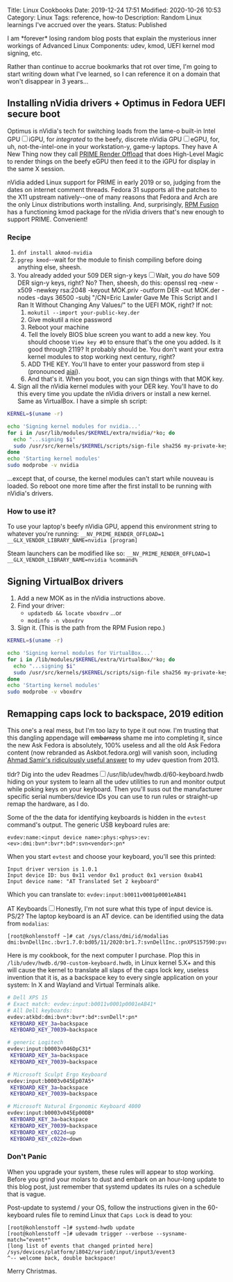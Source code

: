 Title: Linux Cookbooks
Date: 2019-12-24 17:51
Modified: 2020-10-26 10:53
Category: Linux
Tags: reference, how-to
Description: Random Linux learnings I've accrued over the years.
Status: Published

<section markdown="1">
I am *forever* losing random blog posts that explain the mysterious inner workings of Advanced Linux Components: udev, kmod, UEFI kernel mod signing, etc.

Rather than continue to accrue bookmarks that rot over time, I'm going to start writing down what I've learned, so I can reference it on a domain that won't disappear in 3 years...

## Installing nVidia drivers + Optimus in Fedora UEFI secure boot
Optimus is nVidia's tech for switching loads from the lame-o built-in Intel GPU<label for="sn-igpu" class="margin-toggle sidenote-number"></label><input type="checkbox" id="sn-igpu" class="margin-toggle"><span class="sidenote">iGPU, for *integrated*</span> to the beefy, discrete nVidia GPU<label for="sn-egpu" class="margin-toggle sidenote-number"></label><input type="checkbox" id="sn-egpu" class="margin-toggle"><span class="sidenote">eGPU, for, uh, not-the-intel-one</span> in your workstation-y, game-y laptops. They have A New Thing now they call [PRIME Render Offload](https://download.nvidia.com/XFree86/Linux-x86_64/440.44/README/primerenderoffload.html) that does High-Level Magic to render things on the beefy eGPU then feed it to the iGPU for display in the same X session.

nVidia added Linux support for PRIME in early 2019 or so, judging from the dates on internet comment threads. Fedora 31 supports all the patches to the X11 upstream natively--one of many reasons that Fedora and Arch are the only Linux distributions worth installing. And, surprisingly, [RPM Fusion](https://rpmfusion.org/Howto/Optimus) has a functioning kmod package for the nVidia drivers that's new enough to support PRIME. Convenient!

### Recipe

1. `dnf install akmod-nvidia`
2. `pgrep kmod`--wait for the module to finish compiling before doing anything else, sheesh.
3. You already added your 509 DER sign-y keys<label for="sn-der" class="margin-toggle sidenote-number"></label><input type="checkbox" id="sn-der" class="margin-toggle"><span class="sidenote">Wait, you *do* have 509 DER sign-y keys, right? No? Then, sheesh, do this: openssl req -new -x509 -newkey rsa:2048 -keyout MOK.priv -outform DER -out MOK.der -nodes -days 36500 -subj "/CN=Eric Lawler Gave Me This Script and I Ran It Without Changing Any Values/"</span> to the UEFI MOK, right? If not:
    1. `mokutil --import your-public-key.der`
    2. Give mokutil a nice password
    3. Reboot your machine
    4. Tell the lovely BIOS blue screen you want to add a new key. You should choose `View key #0` to ensure that's the one you added. Is it good through 2119? It probably should be. You don't want your extra kernel modules to stop working next century, right?
    5. ADD THE KEY. You'll have to enter your password from step ii (pronounced [aiai](https://duckduckgo.com/?q=super+monkey+ball+aiai&t=ffab&iar=images&iax=images&ia=images)).
    6. And that's it. When you boot, you can sign things with that MOK key.
4. Sign all the nVidia kernel modules with your DER key. You'll have to do this every time you update the nVidia drivers or install a new kernel. Same as VirtualBox. I have a simple sh script:
```bash
KERNEL=$(uname -r)

echo 'Signing kernel modules for nvidia...'
for i in /usr/lib/modules/$KERNEL/extra/nvidia/*ko; do
  echo "...signing $i"
  sudo /usr/src/kernels/$KERNEL/scripts/sign-file sha256 my-private-key.priv my-public-key.der "$i";
done
echo 'Starting kernel modules'
sudo modprobe -v nvidia
```
...except that, of course, the kernel modules can't start while nouveau is loaded. So reboot one more time after the first install to be running with nVidia's drivers.

### How to use it?
To use your laptop's beefy nVidia GPU, append this environment string to whatever you're running:
`__NV_PRIME_RENDER_OFFLOAD=1 __GLX_VENDOR_LIBRARY_NAME=nvidia [program]`

Steam launchers can be modified like so:
`__NV_PRIME_RENDER_OFFLOAD=1 __GLX_VENDOR_LIBRARY_NAME=nvidia %command%`

## Signing VirtualBox drivers
1. Add a new MOK as in the nVidia instructions above.
2. Find your driver:
     - `updatedb && locate vboxdrv` ...or
     - `modinfo -n vboxdrv`
3. Sign it. (This is the path from the RPM Fusion repo.) 
```bash
KERNEL=$(uname -r)

echo 'Signing kernel modules for VirtualBox...'
for i in /lib/modules/$KERNEL/extra/VirtualBox/*ko; do
  echo "...signing $i"
  sudo /usr/src/kernels/$KERNEL/scripts/sign-file sha256 my-private-key.priv my-public-key.der "$i";
done
echo 'Starting kernel modules'
sudo modprobe -v vboxdrv
```

## Remapping caps lock to backspace, 2019 edition
This one's a real mess, but I'm too lazy to type it out now. I'm trusting that this dangling appendage will <del>embarrass</del> shame me into completing it, since the new Ask Fedora is absolutely, 100% useless and all the old Ask Fedora content (now rebranded as Askbot.fedora.org) will vanish soon, including [Ahmad Samir's ridiculously useful answer](https://web.archive.org/web/20190517092849/https://askbot.fedoraproject.org/en/question/37598/how-to-create-custom-keymaps-now-that-libudevkeymap-is-gone/) to my udev question from 2013.

tldr? Dig into the udev Readmes<label for="sn-readme" class="margin-toggle sidenote-number"></label><input type="checkbox" id="sn-readme" class="margin-toggle"><span class="sidenote">/usr/lib/udev/hwdb.d/60-keyboard.hwdb</span> hiding on your system to learn all the udev utilities to run and monitor output while poking keys on your keyboard. Then you'll suss out the manufacturer specific serial numbers/device IDs you can use to run rules or straight-up remap the hardware, as I do. 

Some of the the data for identifying keyboards is hidden in the `evtest` command's output. The generic USB keyboard rules are:

`evdev:name:<input device name>:phys:<phys>:ev:<ev>:dmi:bvn*:bvr*:bd*:svn<vendor>:pn*`

When you start `evtest` and choose your keyboard, you'll see this printed:
```
Input driver version is 1.0.1
Input device ID: bus 0x11 vendor 0x1 product 0x1 version 0xab41
Input device name: "AT Translated Set 2 keyboard"
```

Which you can translate to: `evdev:input:b0011v0001p0001eAB41`

AT Keyboards<label for="sn-honest" class="margin-toggle sidenote-number"></label><input type="checkbox" id="sn-honest" class="margin-toggle"><span class="sidenote">Honestly, I'm not sure what this type of input device is. PS/2? The laptop keyboard is an AT device.</span> can be identified using the data from `modalias`:
```
[root@kohlenstoff ~]# cat /sys/class/dmi/id/modalias
dmi:bvnDellInc.:bvr1.7.0:bd05/11/2020:br1.7:svnDellInc.:pnXPS157590:pvr:rvnDellInc.:rn0VYV0G:rvrA00:cvnDellInc.:ct10:cvr:
```

Here is my cookbook, for the next computer I purchase. Plop this in `/lib/udev/hwdb.d/90-custom-keyboard.hwdb`, in Linux kernel 5.X+ and this will cause the kernel to translate all slaps of the caps lock key, useless invention that it is, as a backspace key to every single application on your system: In X and Wayland and Virtual Terminals alike.

```bash
# Dell XPS 15
# Exact match: evdev:input:b0011v0001p0001eAB41*
# All Dell keyboards:
evdev:atkbd:dmi:bvn*:bvr*:bd*:svnDell*:pn*
 KEYBOARD_KEY_3a=backspace
 KEYBOARD_KEY_70039=backspace

# generic Logitech
evdev:input:b0003v046DpC31*
 KEYBOARD_KEY_3a=backspace
 KEYBOARD_KEY_70039=backspace

# Microsoft Sculpt Ergo Keyboard
evdev:input:b0003v045Ep07A5*
 KEYBOARD_KEY_3a=backspace
 KEYBOARD_KEY_70039=backspace

# Microsoft Natural Ergonomic Keyboard 4000
evdev:input:b0003v045Ep00DB*
 KEYBOARD_KEY_3a=backspace
 KEYBOARD_KEY_70039=backspace
 KEYBOARD_KEY_c022d=up
 KEYBOARD_KEY_c022e=down
```

### Don't Panic
When you upgrade your system, these rules will appear to stop working. Before you grind your molars to dust and embark on an hour-long update to this blog post, just remember that systemd updates its rules on a schedule that is vague.

Post-update to systemd / your OS, follow the instructions given in the 60-keyboard rules file to remind Linux that `Caps Lock` is dead to you:

```
[root@kohlenstoff ~]# systemd-hwdb update
[root@kohlenstoff ~]# udevadm trigger --verbose --sysname-match="event*"
[long list of events that changed printed here]
/sys/devices/platform/i8042/serio0/input/input3/event3
^-- welcome back, double backspace!
``` 

Merry Christmas.
</section>
